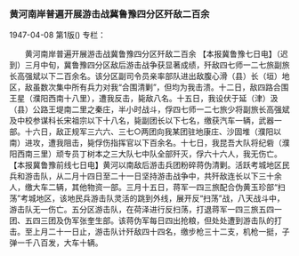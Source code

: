 ### 黄河南岸普遍开展游击战冀鲁豫四分区歼敌二百余

1947-04-08
第1版()
专栏：

　　黄河南岸普遍开展游击战冀鲁豫四分区歼敌二百余
    【本报冀鲁豫七日电】（迟到）三月中旬，冀鲁豫四分区敌后游击战争获显著成绩，歼敌四七师一二七旅副旅长高强斌以下二百余名。该分区副司令员亲率部队进出敌腹心滑（县）长（垣）地区，敌虽数次集中所有兵力对我“合围清剿”，但均为我击溃。十二日，敌四路合围王星（濮阳西南十八里），遭我反击，毙敌八名。十五日，我设伏于延（津）汲（县）公路王堤南二里之秦庄，半小时战斗，俘四七师一二七旅少将副旅长高强斌及中校参谋科长宋祖宗以下十八名，毙副团长以下七名，缴获汽车一辆，武器一部。十六日，敌正规军三六六、三七○两团向我某团驻地康庄、沙固堆（濮阳以南）进攻，遭我阻击，毙俘伤指挥官以下百余名。十七日，我昆吾大队将纪砦（濮阳西南三里）顽专员丁树本之三大队七中队全部歼灭，俘六十六人，我无伤亡。
    【本报冀鲁豫前线七日电】黄河以南敌后游击兵团粉碎蒋伪清剿。活跃考城地区民兵和游击队，从二月十四日至二十一日坚持游击战争中，共歼敌连长以下三十余人，缴大车二辆，其他物资一部。三月十五日，蒋军一四三旅配合伪黄玉珍部“扫荡”考城地区，该地民兵游击队灵活的跳到外线，展开反“扫荡”战，八天战斗中，游击队无一伤亡。五分区游击队，在荷泽进行反扫荡，打退蒋军一四三旅五四一团、五四三团及伪军张奎生部。该蒋伪军每日四出抢粮，但处处遭到游击队的打击。至上月二十一日止，游击队计歼敌四十四名，缴步枪三十二支，机枪一挺，子弹一千八百发，大车十辆。

